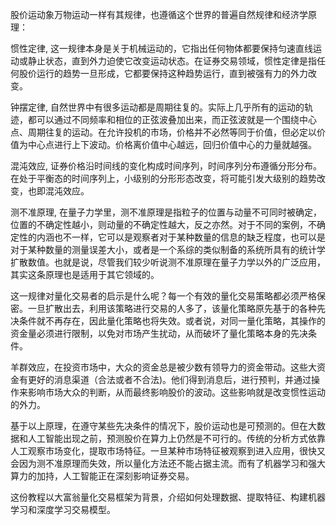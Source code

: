 
股价运动象万物运动一样有其规律，也遵循这个世界的普遍自然规律和经济学原理：

惯性定律, 这一规律本身是关于机械运动的，它指出任何物体都要保持匀速直线运动或静止状态，直到外力迫使它改变运动状态。在证券交易领域，惯性定律是指任何股价运行的趋势一旦形成，它都要保持这种趋势运行，直到被强有力的外力改变。

钟摆定律, 自然世界中有很多运动都是周期往复的。实际上几乎所有的运动的轨迹，都可以通过不同频率和相位的正弦波叠加出来，而正弦波就是一个围绕中心点、周期往复的运动。在允许投机的市场，价格并不必然等同于价值，但必定以价值为中心点进行上下波动。价格离价值中心越远，回归价值中心的力量就越强。

混沌效应, 证券价格沿时间线的变化构成时间序列，时间序列分布遵循分形分布。在处于平衡态的时间序列上，小级别的分形形态改变，将可能引发大级别的趋势改变，也即混沌效应。

测不准原理, 在量子力学里，测不准原理是指粒子的位置与动量不可同时被确定，位置的不确定性越小，则动量的不确定性越大，反之亦然。对于不同的案例，不确定性的内涵也不一样，它可以是观察者对于某种数量的信息的缺乏程度，也可以是对于某种数量的测量误差大小，或者是一个系综的类似制备的系统所具有的统计学扩散数值。也就是说，尽管我们较少听说测不准原理在量子力学以外的广泛应用，其实这条原理也是适用于其它领域的。

这一规律对量化交易者的启示是什么呢？每一个有效的量化交易策略都必须严格保密。一旦扩散出去，利用该策略进行交易的人多了，该量化策略原先基于的各种先决条件就不再存在，因此量化策略也将失效。或者说，对同一量化策略，其操作的资金量必须进行限制，以免对市场产生扰动，从而破坏了量化策略本身的先决条件。

羊群效应，在投资市场中，大众的资金总是被少数有领导力的资金带动。这些大资金有更好的消息渠道（合法或者不合法)。他们得到消息后，进行预判，并通过操作来影响市场大众的判断，从而最终影响股价的波动。这些影响就是改变惯性运动的外力。

基于以上原理，在遵守某些先决条件的情况下，股价运动也是可预测的。但在大数据和人工智能出现之前，预测股价在算力上仍然是不可行的。传统的分析方式依靠人工观察市场变化，提取市场特征。一旦某种市场特征被观察到进入应用，很快又会因为测不准原理而失效，所以量化方法还不能占据主流。而有了机器学习和强大算力的加持，人工智能正在深刻影响证券交易。

这份教程以大富翁量化交易框架为背景，介绍如何处理数据、提取特征、构建机器学习和深度学习交易模型。
